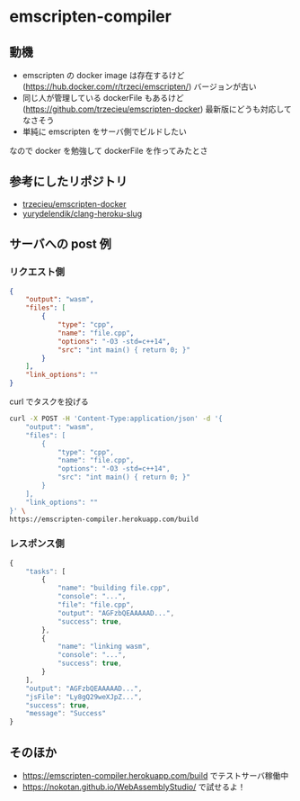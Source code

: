 # emscripten-compiler

## 動機

- emscripten の docker image は存在するけど (<https://hub.docker.com/r/trzeci/emscripten/>) バージョンが古い
- 同じ人が管理している dockerFile もあるけど (<https://github.com/trzecieu/emscripten-docker>) 最新版にどうも対応してなさそう
- 単純に emscripten をサーバ側でビルドしたい

なので docker を勉強して dockerFile を作ってみたとさ

## 参考にしたリポジトリ

- [trzecieu/emscripten-docker](https://github.com/trzecieu/emscripten-docker)
- [yurydelendik/clang-heroku-slug](https://github.com/yurydelendik/clang-heroku-slug)

## サーバへの post 例

### リクエスト側

```json
{
    "output": "wasm",
    "files": [
        {
            "type": "cpp",
            "name": "file.cpp",
            "options": "-O3 -std=c++14",
            "src": "int main() { return 0; }"
        }
    ],
    "link_options": ""
}
```

curl でタスクを投げる

```bash
curl -X POST -H 'Content-Type:application/json' -d '{
    "output": "wasm",
    "files": [
        {
            "type": "cpp",
            "name": "file.cpp",
            "options": "-O3 -std=c++14",
            "src": "int main() { return 0; }"
        }
    ],
    "link_options": ""
}' \
https://emscripten-compiler.herokuapp.com/build
```

### レスポンス側

```js
{
    "tasks": [
        {
            "name": "building file.cpp",
            "console": "...",
            "file": "file.cpp",
            "output": "AGFzbQEAAAAAD...",
            "success": true,
        },
        {
            "name": "linking wasm",
            "console": "...",
            "success": true,
        }
    ],
    "output": "AGFzbQEAAAAAD...",
    "jsFile": "Ly8gQ29weXJpZ...",
    "success": true,
    "message": "Success"
}
```

## そのほか

- <https://emscripten-compiler.herokuapp.com/build> でテストサーバ稼働中
- <https://nokotan.github.io/WebAssemblyStudio/> で試せるよ！
